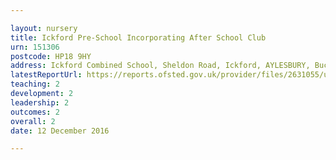 ```yaml
---

layout: nursery
title: Ickford Pre-School Incorporating After School Club
urn: 151306
postcode: HP18 9HY
address: Ickford Combined School, Sheldon Road, Ickford, AYLESBURY, Buckinghamshire, HP18 9HY
latestReportUrl: https://reports.ofsted.gov.uk/provider/files/2631055/urn/151306.pdf
teaching: 2
development: 2
leadership: 2
outcomes: 2
overall: 2
date: 12 December 2016

---
```

